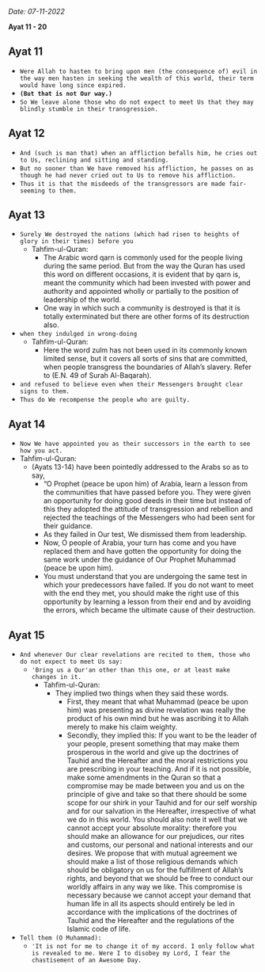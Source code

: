*Date: 07-11-2022*

**Ayat 11 - 20**

## Ayat 11

- `Were Allah to hasten to bring upon men (the consequence of) evil in the way men hasten in seeking the wealth of this world, their term would have long since expired.`
- **`(But that is not Our way.)`**
- `So We leave alone those who do not expect to meet Us that they may blindly stumble in their transgression.`

## Ayat 12

- `And (such is man that) when an affliction befalls him, he cries out to Us, reclining and sitting and standing.`
- `But no sooner than We have removed his affliction, he passes on as though he had never cried out to Us to remove his affliction.`
- `Thus it is that the misdeeds of the transgressors are made fair-seeming to them.`

## Ayat 13

- `Surely We destroyed the nations (which had risen to heights of glory in their times) before you`
  - Tahfim-ul-Quran:
    - The Arabic word qarn is commonly used for the people living during the same period. But from the way the Quran has used this word on different occasions, it is evident that by qarn is, meant the community which had been invested with power and authority and appointed wholly or partially to the position of leadership of the world.
    - One way in which such a community is destroyed is that it is totally exterminated but there are other forms of its destruction also.
- `when they indulged in wrong-doing`
  - Tahfim-ul-Quran:
    - Here the word zulm has not been used in its commonly known limited sense, but it covers all sorts of sins that are committed, when people transgress the boundaries of Allah’s slavery. Refer to (E.N. 49 of Surah Al-Baqarah).
- `and refused to believe even when their Messengers brought clear signs to them.`
- `Thus do We recompense the people who are guilty.`

## Ayat 14

- `Now We have appointed you as their successors in the earth to see how you act.`
- Tahfim-ul-Quran:
  - (Ayats 13-14) have been pointedly addressed to the Arabs so as to say,
    - “O Prophet (peace be upon him) of Arabia, learn a lesson from the communities that have passed before you. They were given an opportunity for doing good deeds in their time but instead of this they adopted the attitude of transgression and rebellion and rejected the teachings of the Messengers who had been sent for their guidance.
    - As they failed in Our test, We dismissed them from leadership. 
    - Now, O people of Arabia, your turn has come and you have replaced them and have gotten the opportunity for doing the same work under the guidance of Our Prophet Muhammad (peace be upon him).
    - You must understand that you are undergoing the same test in which your predecessors have failed. If you do not want to meet with the end they met, you should make the right use of this opportunity by learning a lesson from their end and by avoiding the errors, which became the ultimate cause of their destruction.

## Ayat 15

- `And whenever Our clear revelations are recited to them, those who do not expect to meet Us say:`
  - `'Bring us a Qur'an other than this one, or at least make changes in it.`
    - Tahfim-ul-Quran:
      - They implied two things when they said these words.
        - First, they meant that what Muhammad (peace be upon him) was presenting as divine revelation was really the product of his own mind but he was ascribing it to Allah merely to make his claim weighty.
        - Secondly, they implied this: If you want to be the leader of your people, present something that may make them prosperous in the world and give up the doctrines of Tauhid and the Hereafter and the moral restrictions you are prescribing in your teaching. And if it is not possible, make some amendments in the Quran so that a compromise may be made between you and us on the principle of give and take so that there should be some scope for our shirk in your Tauhid and for our self worship and for our salvation in the Hereafter, irrespective of what we do in this world. You should also note it well that we cannot accept your absolute morality: therefore you should make an allowance for our prejudices, our rites and customs, our personal and national interests and our desires. We propose that with mutual agreement we should make a list of those religious demands which should be obligatory on us for the fulfillment of Allah’s rights, and beyond that we should be free to conduct our worldly affairs in any way we like. This compromise is necessary because we cannot accept your demand that human life in all its aspects should entirely be led in accordance with the implications of the doctrines of Tauhid and the Hereafter and the regulations of the Islamic code of life.
- `Tell them (O Muhammad):`
  - `'It is not for me to change it of my accord. I only follow what is revealed to me. Were I to disobey my Lord, I fear the chastisement of an Awesome Day.`